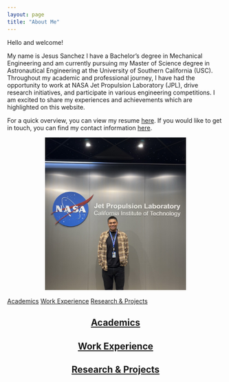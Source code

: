 ```yaml
---
layout: page
title: "About Me"
---
```


Hello and welcome! 

My name is Jesus Sanchez I have a Bachelor’s degree in Mechanical Engineering and am currently pursuing my Master of Science degree in Astronautical Engineering at the University of Southern California (USC). Throughout my academic and professional journey, I have had the opportunity to work at NASA Jet Propulsion Laboratory (JPL), drive research initiatives, and participate in various engineering competitions. I am excited to share my experiences and achievements which are highlighted on this website. 



For a quick overview, you can view my resume [here](JesusSanchez.pdf). If you would like to get in touch, you can find my contact information [here](contact.md). 

<div style="text-align: center;">
  <img src="MePic1.jpg" alt="Image" style="width: 65%;">
</div>

[Academics](academics.md)  [Work Experience](workexp.md)  [Research & Projects](projects.md)

<div style="text-align: center;">
  
  <h2><a href="academics.md">Academics</a></h2>
  
  <h2><a href="workexp.md">Work Experience</a></h2>
  
  <h2><a href="projects.md">Research & Projects</a></h2>
  
</div>
